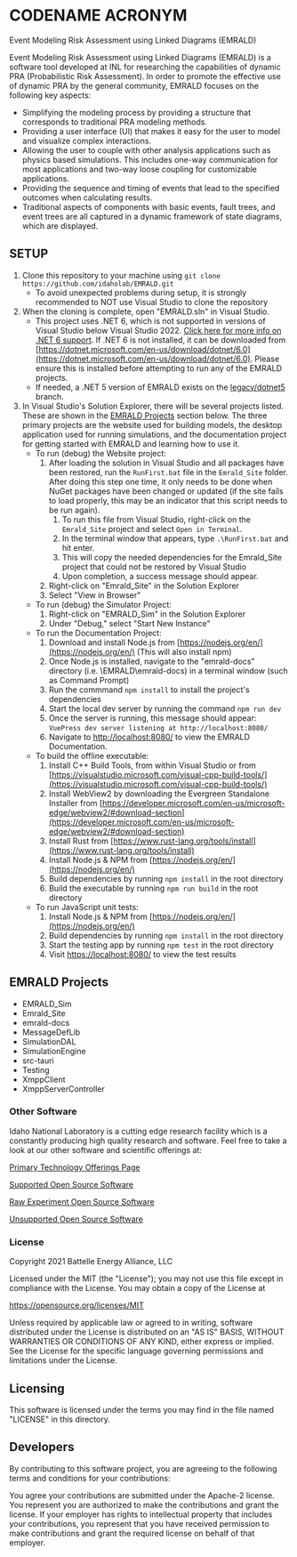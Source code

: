 # CODENAME ACRONYM
Event Modeling Risk Assessment using Linked Diagrams (EMRALD) 

Event Modeling Risk Assessment using Linked Diagrams (EMRALD) is a software tool developed at INL for researching the capabilities of dynamic PRA (Probabilistic Risk Assessment). In order to promote the effective use of dynamic PRA by the general community, EMRALD focuses on the following key aspects: 
 - Simplifying the modeling process by providing a structure that corresponds to traditional PRA modeling methods.
 - Providing a user interface (UI) that makes it easy for the user to model and visualize complex interactions.
 - Allowing the user to couple with other analysis applications such as physics based simulations. This includes one-way communication for most applications and two-way loose coupling for customizable applications.
 - Providing the sequence and timing of events that lead to the specified outcomes when calculating results.
 - Traditional aspects of components with basic events, fault trees, and event trees are all captured in a dynamic framework of state diagrams, which are displayed.

## SETUP
1. Clone this repository to your machine using `git clone https://github.com/idaholab/EMRALD.git`
	- To avoid unexpected problems during setup, it is strongly recommended to NOT use Visual Studio to clone the repository
2. When the cloning is complete, open "EMRALD.sln" in Visual Studio.
	- This project uses .NET 6, which is not supported in versions of Visual Studio below Visual Studio 2022. [Click here for more info on .NET 6 support](https://devblogs.microsoft.com/dotnet/announcing-net-6/#support). If .NET 6 is not installed, it can be downloaded from [https://dotnet.microsoft.com/en-us/download/dotnet/6.0](https://dotnet.microsoft.com/en-us/download/dotnet/6.0). Please ensure this is installed before attempting to run any of the EMRALD projects.
	- If needed, a .NET 5 version of EMRALD exists on the [legacy/dotnet5](https://github.com/idaholab/EMRALD/tree/legacy/dotnet5) branch. 
3. In Visual Studio's Solution Explorer, there will be several projects listed.  These are shown in the [EMRALD Projects](#emrald-projects) section below.  The three primary projects are the website used for building models, the desktop application used for running simulations, and the documentation project for getting started with EMRALD and learning how to use it.
	- To run (debug) the Website project:
		1. After loading the solution in Visual Studio and all packages have been restored, run the `RunFirst.bat` file in the `Emrald_Site` folder. After doing this step one time, it only needs to be done when NuGet packages have been changed or updated (if the site fails to load properly, this may be an indicator that this script needs to be run again).
			1. To run this file from Visual Studio, right-click on the `Emrald_Site` project and select `Open in Terminal`.  
			2. In the terminal window that appears, type `.\RunFirst.bat` and hit enter.
			3. This will copy the needed dependencies for the Emrald_Site project that could not be restored by Visual Studio
			4. Upon completion, a success message should appear.
		2. Right-click on "Emrald_Site" in the Solution Explorer
		3. Select "View in Browser"
	- To run (debug) the Simulator Project:
		1. Right-click on "EMRALD_Sim" in the Solution Explorer
		2. Under "Debug," select "Start New Instance"
    - To run the Documentation Project:
        1. Download and install Node.js from [https://nodejs.org/en/](https://nodejs.org/en/) (This will also install npm)
        2. Once Node.js is installed, navigate to the "emrald-docs" directory (i.e. \EMRALD\emrald-docs) in a terminal window (such as Command Prompt)
        3. Run the commmand `npm install` to install the project's dependencies
        4. Start the local dev server by running the command `npm run dev`
        5. Once the server is running, this message should appear: `VuePress dev server listening at http://localhost:8080/`
        6. Navigate to [http://localhost:8080/](http://localhost:8080/) to view the EMRALD Documentation.
	- To build the offline executable:
		1. Install C++ Build Tools, from within Visual Studio or from [https://visualstudio.microsoft.com/visual-cpp-build-tools/](https://visualstudio.microsoft.com/visual-cpp-build-tools/)
		2. Install WebView2 by downloading the Evergreen Standalone Installer from [https://developer.microsoft.com/en-us/microsoft-edge/webview2/#download-section](https://developer.microsoft.com/en-us/microsoft-edge/webview2/#download-section)
		3. Install Rust from [https://www.rust-lang.org/tools/install](https://www.rust-lang.org/tools/install)
		4. Install Node.js & NPM from [https://nodejs.org/en/](https://nodejs.org/en/)
		5. Build dependencies by running `npm install` in the root directory
		6. Build the executable by running `npm run build` in the root directory
    - To run JavaScript unit tests:
		1. Install Node.js & NPM from [https://nodejs.org/en/](https://nodejs.org/en/)
		2. Build dependencies by running `npm install` in the root directory
		3. Start the testing app by running `npm test` in the root directory
		4. Visit [https://localhost:8080/](http://localhost:8080) to view the test results



## EMRALD Projects
 - EMRALD_Sim
 - Emrald_Site
 - emrald-docs
 - MessageDefLib
 - SimulationDAL
 - SimulationEngine
 - src-tauri
 - Testing
 - XmppClient
 - XmppServerController


### Other Software
Idaho National Laboratory is a cutting edge research facility which is a constantly producing high quality research and software. Feel free to take a look at our other software and scientific offerings at:

[Primary Technology Offerings Page](https://www.inl.gov/inl-initiatives/technology-deployment)

[Supported Open Source Software](https://github.com/idaholab)

[Raw Experiment Open Source Software](https://github.com/IdahoLabResearch)

[Unsupported Open Source Software](https://github.com/IdahoLabCuttingBoard)

### License

Copyright 2021 Battelle Energy Alliance, LLC

Licensed under the MIT (the "License");
you may not use this file except in compliance with the License.
You may obtain a copy of the License at

  https://opensource.org/licenses/MIT

Unless required by applicable law or agreed to in writing, software
distributed under the License is distributed on an "AS IS" BASIS,
WITHOUT WARRANTIES OR CONDITIONS OF ANY KIND, either express or implied.
See the License for the specific language governing permissions and
limitations under the License.



Licensing
-----
This software is licensed under the terms you may find in the file named "LICENSE" in this directory.


Developers
-----
By contributing to this software project, you are agreeing to the following terms and conditions for your contributions:

You agree your contributions are submitted under the Apache-2 license. You represent you are authorized to make the contributions and grant the license. If your employer has rights to intellectual property that includes your contributions, you represent that you have received permission to make contributions and grant the required license on behalf of that employer.
